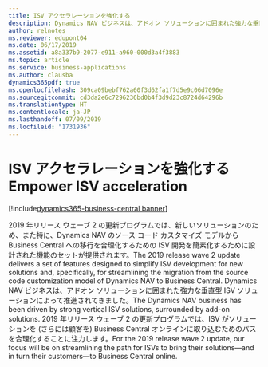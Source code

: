 ```yaml
---
title: ISV アクセラレーションを強化する
description: Dynamics NAV ビジネスは、アドオン ソリューションに囲まれた強力な垂直型 ISV ソリューションによって推進されてきました。 2019 年リリース ウェーブ 2 では、ISV がソリューションを (さらには顧客を) Business Central オンラインに取り込むためのパスを合理化することに注力します。
author: relnotes
ms.reviewer: edupont04
ms.date: 06/17/2019
ms.assetid: a8a337b9-2077-e911-a960-000d3a4f3883
ms.topic: article
ms.service: business-applications
ms.author: clausba
dynamics365pdf: true
ms.openlocfilehash: 309ca09bebf762a60f3d62fa1f7d5e9c06d7096e
ms.sourcegitcommit: cd3da2e6c7296236bd0b4f3d9d23c8724d64296b
ms.translationtype: HT
ms.contentlocale: ja-JP
ms.lasthandoff: 07/09/2019
ms.locfileid: "1731936"
---
```

# <a name="empower-isv-acceleration"></a><span data-ttu-id="ae0e8-104">ISV アクセラレーションを強化する</span><span class="sxs-lookup"><span data-stu-id="ae0e8-104">Empower ISV acceleration</span></span>

[!include[dynamics365-business-central banner](../includes/dynamics365-business-central.md)]

<span data-ttu-id="ae0e8-105">2019 年リリース ウェーブ 2 の更新プログラムでは、新しいソリューションのため、また特に、Dynamics NAV のソース コード カスタマイズ モデルから Business Central への移行を合理化するための ISV 開発を簡素化するために設計された機能のセットが提供されます。</span><span class="sxs-lookup"><span data-stu-id="ae0e8-105">The 2019 release wave 2 update delivers a set of features designed to simplify ISV development for new solutions and, specifically, for streamlining the migration from the source code customization model of Dynamics NAV to Business Central.</span></span> <span data-ttu-id="ae0e8-106">Dynamics NAV ビジネスは、アドオン ソリューションに囲まれた強力な垂直型 ISV ソリューションによって推進されてきました。</span><span class="sxs-lookup"><span data-stu-id="ae0e8-106">The Dynamics NAV business has been driven by strong vertical ISV solutions, surrounded by add-on solutions.</span></span> <span data-ttu-id="ae0e8-107">2019 年リリース ウェーブ 2 の更新プログラムでは、ISV がソリューションを (さらには顧客を) Business Central オンラインに取り込むためのパスを合理化することに注力します。</span><span class="sxs-lookup"><span data-stu-id="ae0e8-107">For the 2019 release wave 2 update, our focus will be on streamlining the path for ISVs to bring their solutions—and in turn their customers—to Business Central online.</span></span> 
